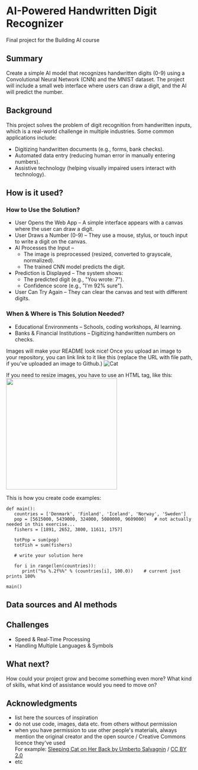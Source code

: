 <!-- This is the markdown template for the final project of the Building AI course, 
created by Reaktor Innovations and University of Helsinki. 
Copy the template, paste it to your GitHub README and edit! -->

# AI-Powered Handwritten Digit Recognizer

Final project for the Building AI course

## Summary

Create a simple AI model that recognizes handwritten digits (0-9) using a Convolutional Neural Network (CNN) and the MNIST dataset. The project will include a small web interface where users can draw a digit, and the AI will predict the number. 


## Background

This project solves the problem of digit recognition from handwritten inputs, which is a real-world challenge in multiple industries. Some common applications include:

* Digitizing handwritten documents (e.g., forms, bank checks).
* Automated data entry (reducing human error in manually entering numbers).
* Assistive technology (helping visually impaired users interact with technology).



## How is it used?



### How to Use the Solution?
* User Opens the Web App – A simple interface appears with a canvas where the user can draw a digit.
* User Draws a Number (0-9) – They use a mouse, stylus, or touch input to write a digit on the canvas.
* AI Processes the Input –
  * The image is preprocessed (resized, converted to grayscale, normalized).
  * The trained CNN model predicts the digit.
* Prediction is Displayed – The system shows:
  * The predicted digit (e.g., "You wrote: 7").
  * Confidence score (e.g., "I'm 92% sure").
* User Can Try Again – They can clear the canvas and test with different digits.

 ### When & Where is This Solution Needed?
* Educational Environments – Schools, coding workshops, AI learning.
* Banks & Financial Institutions – Digitizing handwritten numbers on checks.



Images will make your README look nice!
Once you upload an image to your repository, you can link link to it like this (replace the URL with file path, if you've uploaded an image to Github.)
![Cat]()

If you need to resize images, you have to use an HTML tag, like this:
<img src="https://upload.wikimedia.org/wikipedia/commons/5/5e/Sleeping_cat_on_her_back.jpg" width="300">

This is how you create code examples:
```
def main():
   countries = ['Denmark', 'Finland', 'Iceland', 'Norway', 'Sweden']
   pop = [5615000, 5439000, 324000, 5080000, 9609000]   # not actually needed in this exercise...
   fishers = [1891, 2652, 3800, 11611, 1757]

   totPop = sum(pop)
   totFish = sum(fishers)

   # write your solution here

   for i in range(len(countries)):
      print("%s %.2f%%" % (countries[i], 100.0))    # current just prints 100%

main()
```


## Data sources and AI methods


## Challenges

* Speed & Real-Time Processing
* Handling Multiple Languages & Symbols

## What next?

How could your project grow and become something even more? What kind of skills, what kind of assistance would you  need to move on? 


## Acknowledgments

* list here the sources of inspiration 
* do not use code, images, data etc. from others without permission
* when you have permission to use other people's materials, always mention the original creator and the open source / Creative Commons licence they've used
  <br>For example: [Sleeping Cat on Her Back by Umberto Salvagnin](https://commons.wikimedia.org/wiki/File:Sleeping_cat_on_her_back.jpg#filelinks) / [CC BY 2.0](https://creativecommons.org/licenses/by/2.0)
* etc
